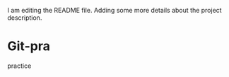 I am editing the README file. Adding some more details about the project description.
# Git-pra
practice
